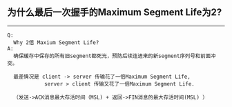 ## 为什么最后一次握手的Maximum Segment Life为2? ##
---

```
Q:
  Why 2倍 Maxium Segment Life?
A:
  确保缓存中保存的所有旧segment都死光，预防后续连进来的新segment序列号和前面冲突。
  
  最差情况是 client -> server 传输花了一倍Maximum Segment Life,
            server > client 传输又花了一倍Maximum Segment Life.
            
  （发送->ACK消息最大存活时间（MSL) + 返回->FIN消息的最大存活时间(MSL) ）
  
  
  
   
```
